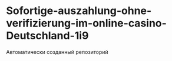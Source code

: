 # Sofortige-auszahlung-ohne-verifizierung-im-online-casino-Deutschland-1i9
Автоматически созданный репозиторий
